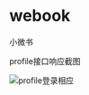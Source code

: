 # webook
小微书

profile接口响应截图

![profile登录相应](https://github.com/JhonWong/webook/assets/41528085/9833b97d-352f-473d-9f60-79abba4b0f08)
